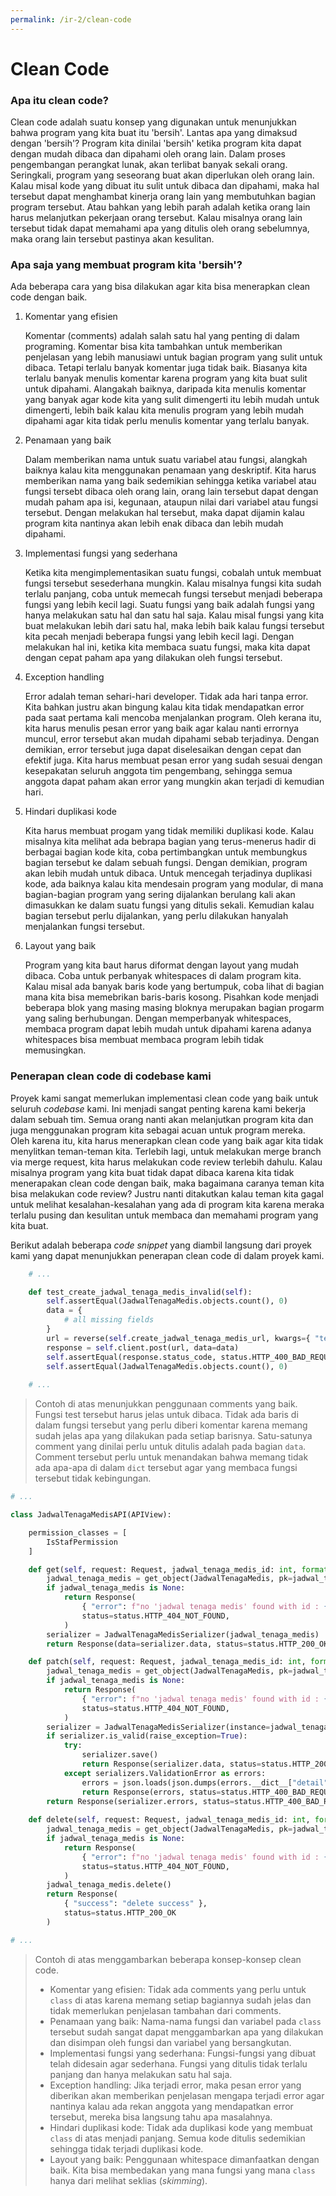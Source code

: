 ```yaml
---
permalink: /ir-2/clean-code
---
```


# Clean Code

### Apa itu clean code?

Clean code adalah suatu konsep yang digunakan untuk menunjukkan bahwa program yang kita buat itu 'bersih'. Lantas apa yang dimaksud dengan 'bersih'? Program kita dinilai 'bersih' ketika program kita dapat dengan mudah dibaca dan dipahami oleh orang lain. Dalam proses pengembangan perangkat lunak, akan terlibat banyak sekali orang. Seringkali, program yang seseorang buat akan diperlukan oleh orang lain. Kalau misal kode yang dibuat itu sulit untuk dibaca dan dipahami, maka hal tersebut dapat menghambat kinerja orang lain yang membutuhkan bagian program tersebut. Atau bahkan yang lebih parah adalah ketika orang lain harus melanjutkan pekerjaan orang tersebut. Kalau misalnya orang lain tersebut tidak dapat memahami apa yang ditulis oleh orang sebelumnya, maka orang lain tersebut pastinya akan kesulitan.

### Apa saja yang membuat program kita 'bersih'?

Ada beberapa cara yang bisa dilakukan agar kita bisa menerapkan clean code dengan baik.

1. Komentar yang efisien

    Komentar (comments) adalah salah satu hal yang penting di dalam programing. Komentar bisa kita tambahkan untuk memberikan penjelasan yang lebih manusiawi untuk bagian program yang sulit untuk dibaca. Tetapi terlalu banyak komentar juga tidak baik. Biasanya kita terlalu banyak menulis komentar karena program yang kita buat sulit untuk dipahami. Alangakah baiknya, daripada kita menulis komentar yang banyak agar kode kita yang sulit dimengerti itu lebih mudah untuk dimengerti, lebih baik kalau kita menulis program yang lebih mudah dipahami agar kita tidak perlu menulis komentar yang terlalu banyak.

2. Penamaan yang baik

    Dalam memberikan nama untuk suatu variabel atau fungsi, alangkah baiknya kalau kita menggunakan penamaan yang deskriptif. Kita harus memberikan nama yang baik sedemikian sehingga ketika variabel atau fungsi tersebt dibaca oleh orang lain, orang lain tersebut dapat dengan mudah paham apa isi, kegunaan, ataupun nilai dari variabel atau fungsi tersebut. Dengan melakukan hal tersebut, maka dapat dijamin kalau program kita nantinya akan lebih enak dibaca dan lebih mudah dipahami.

3. Implementasi fungsi yang sederhana

    Ketika kita mengimplementasikan suatu fungsi, cobalah untuk membuat fungsi tersebut sesederhana mungkin. Kalau misalnya fungsi kita sudah terlalu panjang, coba untuk memecah fungsi tersebut menjadi beberapa fungsi yang lebih kecil lagi. Suatu fungsi yang baik adalah fungsi yang hanya melakukan satu hal dan satu hal saja. Kalau misal fungsi yang kita buat melakukan lebih dari satu hal, maka lebih baik kalau fungsi tersebut kita pecah menjadi beberapa fungsi yang lebih kecil lagi. Dengan melakukan hal ini, ketika kita membaca suatu fungsi, maka kita dapat dengan cepat paham apa yang dilakukan oleh fungsi tersebut.

4. Exception handling

    Error adalah teman sehari-hari developer. Tidak ada hari tanpa error. Kita bahkan justru akan bingung kalau kita tidak mendapatkan error pada saat pertama kali mencoba menjalankan program. Oleh kerana itu, kita harus menulis pesan error yang baik agar kalau nanti errornya muncul, error tersebut akan mudah dipahami sebab terjadinya. Dengan demikian, error tersebut juga dapat diselesaikan dengan cepat dan efektif juga. Kita harus membuat pesan error yang sudah sesuai dengan kesepakatan seluruh anggota tim pengembang, sehingga semua anggota dapat paham akan error yang mungkin akan terjadi di kemudian hari. 

5. Hindari duplikasi kode

    Kita harus membuat progam yang tidak memiliki duplikasi kode. Kalau misalnya kita melihat ada bebrapa bagian yang terus-menerus hadir di berbagai bagian kode kita, coba pertimbangkan untuk membungkus bagian tersebut ke dalam sebuah fungsi. Dengan demikian, program akan lebih mudah untuk dibaca. Untuk mencegah terjadinya duplikasi kode, ada baiknya kalau kita mendesain program yang modular, di mana bagian-bagian program yang sering dijalankan berulang kali akan dimasukkan ke dalam suatu fungsi yang ditulis sekali. Kemudian kalau bagian tersebut perlu dijalankan, yang perlu dilakukan hanyalah menjalankan fungsi tersebut.

6. Layout yang baik

    Program yang kita baut harus diformat dengan layout yang mudah dibaca. Coba untuk perbanyak whitespaces di dalam program kita. Kalau misal ada banyak baris kode yang bertumpuk, coba lihat di bagian mana kita bisa memebrikan baris-baris kosong. Pisahkan kode menjadi beberapa blok yang masing masing bloknya merupakan bagian progarm yang saling berhubungan. Dengan memperbanyak whitespaces, membaca program dapat lebih mudah untuk dipahami karena adanya whitespaces bisa membuat membaca program lebih tidak memusingkan.

### Penerapan clean code di codebase kami

Proyek kami sangat memerlukan implementasi clean code yang baik untuk seluruh *codebase* kami. Ini menjadi sangat penting karena kami bekerja dalam sebuah tim. Semua orang nanti akan melanjutkan program kita dan juga menggunakan program kita sebagai acuan untuk program mereka. Oleh karena itu, kita harus menerapkan clean code yang baik agar kita tidak menylitkan teman-teman kita. Terlebih lagi, untuk melakukan merge branch via merge request, kita harus melakukan code review terlebih dahulu. Kalau misalnya program yang kita buat tidak dapat dibaca karena kita tidak menerapakan clean code dengan baik, maka bagaimana caranya teman kita bisa melakukan code review? Justru nanti ditakutkan kalau teman kita gagal untuk melihat kesalahan-kesalahan yang ada di program kita karena meraka terlalu pusing dan kesulitan untuk membaca dan memahami program yang kita buat.

Berikut adalah beberapa *code snippet* yang diambil langsung dari proyek kami yang dapat menunjukkan penerapan clean code di dalam proyek kami.

```py
    # ...

    def test_create_jadwal_tenaga_medis_invalid(self):
        self.assertEqual(JadwalTenagaMedis.objects.count(), 0)
        data = {
            # all missing fields
        }
        url = reverse(self.create_jadwal_tenaga_medis_url, kwargs={ "tenaga_medis_id" : self.tenaga_medis_profile.id })
        response = self.client.post(url, data=data)
        self.assertEqual(response.status_code, status.HTTP_400_BAD_REQUEST)
        self.assertEqual(JadwalTenagaMedis.objects.count(), 0)
    
    # ...
```

> Contoh di atas menunjukkan penggunaan comments yang baik. Fungsi test tersebut harus jelas untuk dibaca. Tidak ada baris di dalam fungsi tersebut yang perlu diberi komentar karena memang sudah jelas apa yang dilakukan pada setiap barisnya. Satu-satunya comment yang dinilai perlu untuk ditulis adalah pada bagian `data`. Comment tersebut perlu untuk menandakan bahwa memang tidak ada apa-apa di dalam `dict` tersebut agar yang membaca fungsi tersebut tidak kebingungan.

```py
# ...

class JadwalTenagaMedisAPI(APIView):

    permission_classes = [
        IsStafPermission
    ]

    def get(self, request: Request, jadwal_tenaga_medis_id: int, format=None):
        jadwal_tenaga_medis = get_object(JadwalTenagaMedis, pk=jadwal_tenaga_medis_id)
        if jadwal_tenaga_medis is None:
            return Response(
                { "error": f"no 'jadwal tenaga medis' found with id : {jadwal_tenaga_medis_id}" },
                status=status.HTTP_404_NOT_FOUND,
            )
        serializer = JadwalTenagaMedisSerializer(jadwal_tenaga_medis)
        return Response(data=serializer.data, status=status.HTTP_200_OK)

    def patch(self, request: Request, jadwal_tenaga_medis_id: int, format=None):
        jadwal_tenaga_medis = get_object(JadwalTenagaMedis, pk=jadwal_tenaga_medis_id)
        if jadwal_tenaga_medis is None:
            return Response(
                { "error": f"no 'jadwal tenaga medis' found with id : {jadwal_tenaga_medis_id}" },
                status=status.HTTP_404_NOT_FOUND,
            )
        serializer = JadwalTenagaMedisSerializer(instance=jadwal_tenaga_medis, data=request.data, partial=True)
        if serializer.is_valid(raise_exception=True):
            try:
                serializer.save()
                return Response(serializer.data, status=status.HTTP_200_OK)
            except serializers.ValidationError as errors:
                errors = json.loads(json.dumps(errors.__dict__["detail"]))
                return Response(errors, status=status.HTTP_400_BAD_REQUEST)
        return Response(serializer.errors, status=status.HTTP_400_BAD_REQUEST)
    
    def delete(self, request: Request, jadwal_tenaga_medis_id: int, format=None):
        jadwal_tenaga_medis = get_object(JadwalTenagaMedis, pk=jadwal_tenaga_medis_id)
        if jadwal_tenaga_medis is None:
            return Response(
                { "error": f"no 'jadwal tenaga medis' found with id : {jadwal_tenaga_medis_id}" },
                status=status.HTTP_404_NOT_FOUND,
            )
        jadwal_tenaga_medis.delete()
        return Response(
            { "success": "delete success" }, 
            status=status.HTTP_200_OK
        )

# ...
```

> Contoh di atas menggambarkan beberapa konsep-konsep clean code.
> - Komentar yang efisien: Tidak ada comments yang perlu untuk `class` di atas karena memang setiap bagiannya sudah jelas dan tidak memerlukan penjelasan tambahan dari comments.
> - Penamaan yang baik: Nama-nama fungsi dan variabel pada `class` tersebut sudah sangat dapat menggambarkan apa yang dilakukan dan disimpan oleh fungsi dan variabel yang bersangkutan.
> - Implementasi fungsi yang sederhana: Fungsi-fungsi yang dibuat telah didesain agar sederhana. Fungsi yang ditulis tidak terlalu panjang dan hanya melakukan satu hal saja.
> - Exception handling: Jika terjadi error, maka pesan error yang diberikan akan memberikan penjelasan mengapa terjadi error agar nantinya kalau ada rekan anggota yang mendapatkan error tersebut, mereka bisa langsung tahu apa masalahnya. 
> - Hindari duplikasi kode: Tidak ada duplikasi kode yang membuat `class` di atas menjadi panjang. Semua kode ditulis sedemikian sehingga tidak terjadi duplikasi kode.
> - Layout yang baik: Penggunaan whitespace dimanfaatkan dengan baik. Kita bisa membedakan yang mana fungsi yang mana `class` hanya dari melihat seklias (*skimming*).
